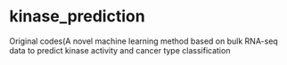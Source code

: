# kinase_prediction
Original codes(A novel machine learning method based on bulk RNA-seq data to predict kinase activity and cancer type classification
